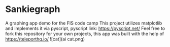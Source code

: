 # Sankiegraph
A graphing app demo for the FIS code camp 
This project utilizes matplotlib and implements it via pyscript, pyscript link: https://pyscript.net/
Feel free to fork this repository for your own projects, this app was built with the help of https://teleporthq.io/ 
![cat](ai cat.png)
